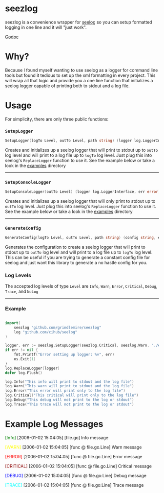 # seezlog
seezlog is a convenience wrapper for [seelog](https://github.com/cihub/seelog) so you can setup formatted logging in one line and it will "just work".

[Godoc](http://godoc.org/github.com/Grindlemire/seezlog)


# Why?
Because I found myself wanting to use seelog as a logger for command line tools but found it tedious to set up the xml formatting in every project. This will wrap all that logic and provide you a one line function that initializes a seelog logger capable of printing both to stdout and a log file.


# Usage
For simplicity, there are only three public functions:

### `SetupLogger`
```Go
SetupLogger(logTo Level, outTo Level, path string) (logger log.LoggerInterface, err error)
```
Creates and initializes up a seelog logger that will print to stdout up to `outTo` log level and will print to a log file up to `logTo` log level. Just plug this into seelog's `ReplaceLogger` function to use it. See the example below or take a look in the [examples](https://github.com/Grindlemire/seezlog/tree/master/examples) directory

---
### `SetupConsoleLogger`
```Go
SetupConsoleLogger(outTo Level) (logger log.LoggerInterface, err error)
```
Creates and initializes up a seelog logger that will only print to stdout up to `outTo` log level. Just plug this into seelog's `ReplaceLogger` function to use it. See the example below or take a look in the [examples](https://github.com/Grindlemire/seezlog/tree/master/examples) directory

---
### `GenerateConfig`
```Go
GenerateConfig(logTo Level, outTo Level, path string) (config string, err error)
```
Generates the configuration to create a seelog logger that will print to stdout up to `outTo` log level and will print to a log file up to `logTo` log level. This can be useful if you are trying to generate a constant config file for seelog and just want this library to generate a no hastle config for you.

### Log  Levels
The accepted log levels of type `Level` are
`Info`, `Warn`, `Error`, `Critical`, `Debug`, `Trace`, and `NoLog`

---

### Example
```Go

import(
    seezlog "github.com/grindlemire/seezlog"
    log "github.com/cihub/seelog"
)

logger, err := seezlog.SetupLogger(seezlog.Critical, seezlog.Warn, "./example.log")
if err != nil {
    fmt.Printf("Error setting up logger: %v", err)
    os.Exit(1)
}
log.ReplaceLogger(logger)
defer log.Flush()

log.Info("This info will print to stdout and the log file")
log.Warn("This warn will print to stdout and the log file")
log.Error("This error will print only to the log file")
log.Critical("This critical will print only to the log file")
log.Debug("This debug will not print to the log or stdout")
log.Trace("This trace will not print to the log or stdout")
```


# Example Log Messages

<span style="color:green">[Info]</span> [2006-01-02 15:04:05] [file.go] Info message

<span style="color:yellow">[WARN]</span> [2006-01-02 15:04:05] [func @ file.go.Line] Warn message

<span style="color:red">[ERROR]</span> [2006-01-02 15:04:05] [func @ file.go.Line] Error message

<span style="color:darkred">[CRITICAL]</span> [2006-01-02 15:04:05] [func @ file.go.Line] Critical message

<span style="color:blue">[DEBUG]</span> [2006-01-02 15:04:05] [func @ file.go:Line] Debug message

<span style="color:cyan">[TRACE]</span> [2006-01-02 15:04:05] [func @ file.go:Line] Trace message
